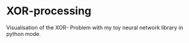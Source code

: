 # XOR-processing
Visualisation of the XOR- Problem with my toy neural network library in python mode.
